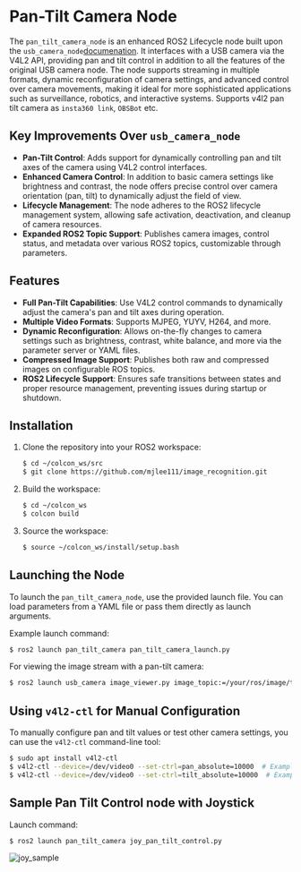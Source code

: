# Pan-Tilt Camera Node

The `pan_tilt_camera_node` is an enhanced ROS2 Lifecycle node built upon the `usb_camera_node`[documenation](../../usb_camera/README.md). It interfaces with a USB camera via the V4L2 API, providing pan and tilt control in addition to all the features of the original USB camera node. The node supports streaming in multiple formats, dynamic reconfiguration of camera settings, and advanced control over camera movements, making it ideal for more sophisticated applications such as surveillance, robotics, and interactive systems. Supports v4l2 pan tilt camera as `insta360 link`, `OBSBot` etc.

## Key Improvements Over `usb_camera_node`

- **Pan-Tilt Control**: Adds support for dynamically controlling pan and tilt axes of the camera using V4L2 control interfaces.
- **Enhanced Camera Control**: In addition to basic camera settings like brightness and contrast, the node offers precise control over camera orientation (pan, tilt) to dynamically adjust the field of view.
- **Lifecycle Management**: The node adheres to the ROS2 lifecycle management system, allowing safe activation, deactivation, and cleanup of camera resources.
- **Expanded ROS2 Topic Support**: Publishes camera images, control status, and metadata over various ROS2 topics, customizable through parameters.

## Features

- **Full Pan-Tilt Capabilities**: Use V4L2 control commands to dynamically adjust the camera's pan and tilt axes during operation.
- **Multiple Video Formats**: Supports MJPEG, YUYV, H264, and more.
- **Dynamic Reconfiguration**: Allows on-the-fly changes to camera settings such as brightness, contrast, white balance, and more via the parameter server or YAML files.
- **Compressed Image Support**: Publishes both raw and compressed images on configurable ROS topics.
- **ROS2 Lifecycle Support**: Ensures safe transitions between states and proper resource management, preventing issues during startup or shutdown.

## Installation

1. Clone the repository into your ROS2 workspace:
   ```bash
   $ cd ~/colcon_ws/src
   $ git clone https://github.com/mjlee111/image_recognition.git
   ```

2. Build the workspace:
   ```bash
   $ cd ~/colcon_ws
   $ colcon build
   ```

3. Source the workspace:
   ```bash
   $ source ~/colcon_ws/install/setup.bash
   ```

## Launching the Node

To launch the `pan_tilt_camera_node`, use the provided launch file. You can load parameters from a YAML file or pass them directly as launch arguments.

Example launch command:
```bash
$ ros2 launch pan_tilt_camera pan_tilt_camera_launch.py
```

For viewing the image stream with a pan-tilt camera:
```bash
$ ros2 launch usb_camera image_viewer.py image_topic:=/your/ros/image/topic
```

## Using `v4l2-ctl` for Manual Configuration
To manually configure pan and tilt values or test other camera settings, you can use the `v4l2-ctl` command-line tool:

```bash
$ sudo apt install v4l2-ctl
$ v4l2-ctl --device=/dev/video0 --set-ctrl=pan_absolute=10000  # Example: Set pan to 10000
$ v4l2-ctl --device=/dev/video0 --set-ctrl=tilt_absolute=10000  # Example: Set tilt to 10000
```

## Sample Pan Tilt Control node with Joystick
Launch command:
```bash
$ ros2 launch pan_tilt_camera joy_pan_tilt_control.py
```

![joy_sample](../../docs/image_projection/pan_tilt_joy_sample.gif)

